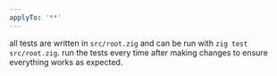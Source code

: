 ```yaml
---
applyTo: '**'
---
```


all tests are written in `src/root.zig` and can be run with `zig test src/root.zig`. run the tests every time after making changes to ensure everything works as expected.